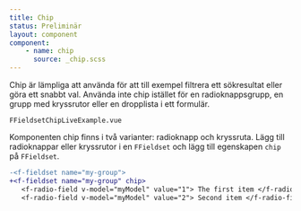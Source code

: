 ```yaml
---
title: Chip
status: Preliminär
layout: component
component:
    - name: chip
      source: _chip.scss
---
```


Chip är lämpliga att använda för att till exempel filtrera ett sökresultat eller göra ett snabbt val.
Använda inte chip istället för en radioknappsgrupp, en grupp med kryssrutor eller en dropplista i ett formulär.

```import live-example test-id=live
FFieldsetChipLiveExample.vue
```

Komponenten chip finns i två varianter: radioknapp och kryssruta.
Lägg till radioknappar eller kryssrutor i en `FFieldset` och
lägg till egenskapen `chip` på `FFieldset`.

```diff
-<f-fieldset name="my-group">
+<f-fieldset name="my-group" chip>
   <f-radio-field v-model="myModel" value="1"> The first item </f-radio-field>
   <f-radio-field v-model="myModel" value="2"> Second item </f-radio-field>
```
